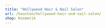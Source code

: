 ```yaml
---
title: "Hollywood Hair & Nail Salon"
url: /houston/hollywood-hair-und-nail-salon/
shop: Kosmetik
---
```

